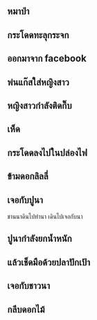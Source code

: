 ## หมาป่า

## กระโดดทะลุกระจก

## ออกมาจาก facebook

## พ่นแก๊สใส่หญิงสาว

## หญิงสาวกำลังติดกิ๊บ

## เห็ด

## กระโดดลงไปในปล่องไฟ

## ข้ามดอกลิลลี่

## เจอกับปูนา 
ชานนาดินไปทำนา เดินไปเจอกับนา

## ปูนากำลังยกน้ำหนัก

## แล้วเช็ดมือด้วยปลาปักเป้า

## เจอกับชาวนา

## กลีบดอกไม้
